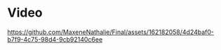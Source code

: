 # Video
https://github.com/MaxeneNathalie/Final/assets/162182058/4d24baf0-b7f9-4c75-98d4-9cb92140c6ee

